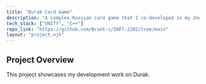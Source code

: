 ```yaml
---
title: "Durak Card Game"
description: "A complex Russian card game that I co-developed in my 2nd Year."
tech_stack: ["UNITY", "C++"]
repo_link: "https://github.com/Brant-c/INFT-2202/tree/main"
layout: "project.njk"
---
```


## Project Overview
This project showcases my development work on Durak.
